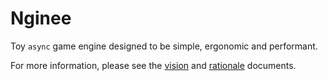 # Nginee

Toy `async` game engine designed to be simple, ergonomic and performant.

For more information, please see the [vision] and [rationale] documents.

[vision]: VISION.md
[rationale]: RATIONALE.md
